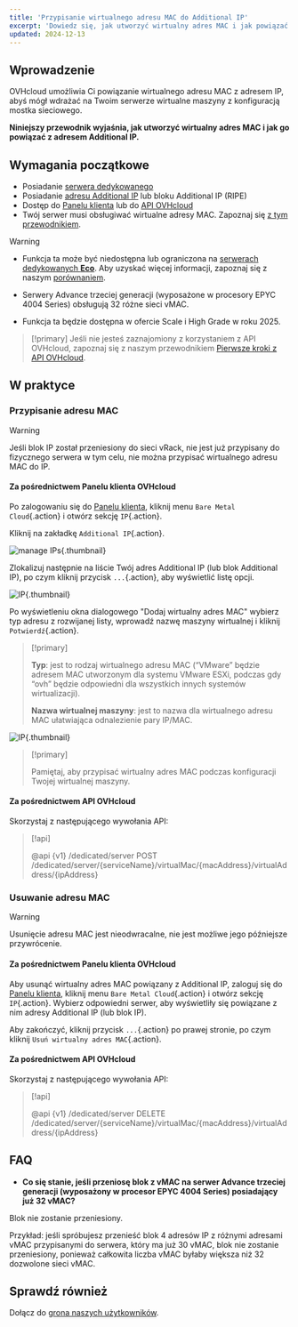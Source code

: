 ```yaml
---
title: 'Przypisanie wirtualnego adresu MAC do Additional IP'
excerpt: 'Dowiedz się, jak utworzyć wirtualny adres MAC i jak powiązać go z Additional IP'
updated: 2024-12-13
---
```


## Wprowadzenie

OVHcloud umożliwia Ci powiązanie wirtualnego adresu MAC z adresem IP, abyś mógł wdrażać na Twoim serwerze wirtualne maszyny z konfiguracją mostka sieciowego.

**Niniejszy przewodnik wyjaśnia, jak utworzyć wirtualny adres MAC i jak go powiązać z adresem Additional IP.**

## Wymagania początkowe

- Posiadanie [serwera dedykowanego](/links/bare-metal/bare-metal)
- Posiadanie [adresu Additional IP](/links/network/additional-ip) lub bloku Additional IP (RIPE)
- Dostęp do [Panelu klienta](/links/manager) lub do [API OVHcloud](/links/api)
- Twój serwer musi obsługiwać wirtualne adresy MAC. Zapoznaj się [z tym przewodnikiem](/pages/bare_metal_cloud/dedicated_servers/network_support_virtual_mac).

> [!warning]
> - Funkcja ta może być niedostępna lub ograniczona na [serwerach dedykowanych **Eco**](/links/bare-metal/eco-about). Aby uzyskać więcej informacji, zapoznaj się z naszym [porównaniem](/links/bare-metal/eco-compare).
>
> - Serwery Advance trzeciej generacji (wyposażone w procesory EPYC 4004 Series) obsługują 32 różne sieci vMAC.
>
> - Funkcja ta będzie dostępna w ofercie Scale i High Grade w roku 2025.

> [!primary]
> Jeśli nie jesteś zaznajomiony z korzystaniem z API OVHcloud, zapoznaj się z naszym przewodnikiem [Pierwsze kroki z API OVHcloud](/pages/manage_and_operate/api/first-steps).

## W praktyce

### Przypisanie adresu MAC

> [!warning]
>
> Jeśli blok IP został przeniesiony do sieci vRack, nie jest już przypisany do fizycznego serwera w tym celu, nie można przypisać wirtualnego adresu MAC do IP.
>

#### Za pośrednictwem Panelu klienta OVHcloud

Po zalogowaniu się do [Panelu klienta](/links/manager), kliknij menu `Bare Metal Cloud`{.action} i otwórz sekcję `IP`{.action}.

Kliknij na zakładkę `Additional IP`{.action}.

![manage IPs](images/manageIPs2022.png){.thumbnail}

Zlokalizuj następnie na liście Twój adres Additional IP (lub blok Additional IP), po czym kliknij przycisk `...`{.action}, aby wyświetlić listę opcji.

![IP](images/addvmac.png){.thumbnail}

Po wyświetleniu okna dialogowego "Dodaj wirtualny adres MAC" wybierz typ adresu z rozwijanej listy, wprowadź nazwę maszyny wirtualnej i kliknij `Potwierdź`{.action}.

> [!primary]
>
> **Typ**: jest to rodzaj wirtualnego adresu MAC (“VMware” będzie adresem MAC utworzonym dla systemu VMware ESXi, podczas gdy “ovh” będzie odpowiedni dla wszystkich innych systemów wirtualizacji).
>
> **Nazwa wirtualnej maszyny**: jest to nazwa dla wirtualnego adresu MAC ułatwiająca odnalezienie pary IP/MAC.
>

![IP](images/addvmac2.png){.thumbnail}

> [!primary]
>
> Pamiętaj, aby przypisać wirtualny adres MAC podczas konfiguracji Twojej wirtualnej maszyny.
> 

#### Za pośrednictwem API OVHcloud

Skorzystaj z następującego wywołania API:

> [!api]
>
> @api {v1} /dedicated/server POST /dedicated/server/{serviceName}/virtualMac/{macAddress}/virtualAddress/{ipAddress}

### Usuwanie adresu MAC

> [!warning]
>
> Usunięcie adresu MAC jest nieodwracalne, nie jest możliwe jego późniejsze przywrócenie.
>

#### Za pośrednictwem Panelu klienta OVHcloud

Aby usunąć wirtualny adres MAC powiązany z Additional IP, zaloguj się do [Panelu klienta](/links/manager), kliknij menu `Bare Metal Cloud`{.action} i otwórz sekcję `IP`{.action}. Wybierz odpowiedni serwer, aby wyświetliły się powiązane z nim adresy Additional IP (lub blok IP).

Aby zakończyć, kliknij przycisk `...`{.action} po prawej stronie, po czym kliknij `Usuń wirtualny adres MAC`{.action}.

#### Za pośrednictwem API OVHcloud

Skorzystaj z następującego wywołania API:

> [!api]
>
> @api {v1} /dedicated/server DELETE /dedicated/server/{serviceName}/virtualMac/{macAddress}/virtualAddress/{ipAddress}
>

## FAQ

- **Co się stanie, jeśli przeniosę blok z vMAC na serwer Advance trzeciej generacji (wyposażony w procesor EPYC 4004 Series) posiadający już 32 vMAC?**

Blok nie zostanie przeniesiony.

Przykład: jeśli spróbujesz przenieść blok 4 adresów IP z różnymi adresami vMAC przypisanymi do serwera, który ma już 30 vMAC, blok nie zostanie przeniesiony, ponieważ całkowita liczba vMAC byłaby większa niż 32 dozwolone sieci vMAC.

## Sprawdź również

Dołącz do [grona naszych użytkowników](/links/community).